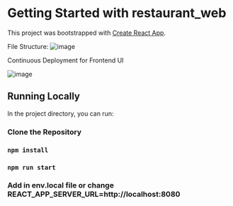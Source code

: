 # Getting Started with restaurant_web
This project was bootstrapped with [Create React App](https://github.com/facebook/create-react-app).

File Structure:
![image](https://github.com/JobSeow/restaurant_web/assets/46678618/dd2e1e63-e81a-44db-a2ee-a86132d03eeb)

Continuous Deployment for Frontend UI

![image](https://github.com/JobSeow/restaurant_web/assets/46678618/6e119a33-a732-4176-85a0-ca7abd66ffb1)

## Running Locally

In the project directory, you can run:

### Clone the Repository

### `npm install`


### `npm run start`


### Add in env.local file or change REACT_APP_SERVER_URL=http://localhost:8080
